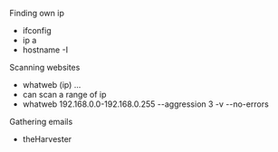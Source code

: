 Finding own ip
- ifconfig
- ip a
- hostname -I

Scanning websites
- whatweb (ip) ...
- can scan a range of ip
- whatweb 192.168.0.0-192.168.0.255 --aggression 3 -v --no-errors

Gathering emails
- theHarvester